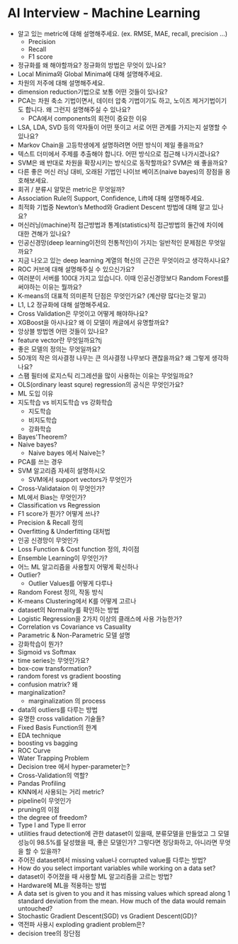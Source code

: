 # AI Interview - Machine Learning

- 알고 있는 metric에 대해 설명해주세요. (ex. RMSE, MAE, recall, precision ...)
    - Precision
    - Recall
    - F1 score
- 정규화를 왜 해야할까요? 정규화의 방법은 무엇이 있나요?
- Local Minima와 Global Minima에 대해 설명해주세요.
- 차원의 저주에 대해 설명해주세요.
- dimension reduction기법으로 보통 어떤 것들이 있나요?
- PCA는 차원 축소 기법이면서, 데이터 압축 기법이기도 하고, 노이즈 제거기법이기도 합니다. 왜 그런지 설명해주실 수 있나요?
    - PCA에서 components의 회전이 중요한 이유
- LSA, LDA, SVD 등의 약자들이 어떤 뜻이고 서로 어떤 관계를 가지는지 설명할 수 있나요?
- Markov Chain을 고등학생에게 설명하려면 어떤 방식이 제일 좋을까요?
- 텍스트 더미에서 주제를 추출해야 합니다. 어떤 방식으로 접근해 나가시겠나요?
- SVM은 왜 반대로 차원을 확장시키는 방식으로 동작할까요? SVM은 왜 좋을까요?
- 다른 좋은 머신 러닝 대비, 오래된 기법인 나이브 베이즈(naive bayes)의 장점을 옹호해보세요.
- 회귀 / 분류시 알맞은 metric은 무엇일까?
- Association Rule의 Support, Confidence, Lift에 대해 설명해주세요.
- 최적화 기법중 Newton’s Method와 Gradient Descent 방법에 대해 알고 있나요?
- 머신러닝(machine)적 접근방법과 통계(statistics)적 접근방법의 둘간에 차이에 대한 견해가 있나요?
- 인공신경망(deep learning이전의 전통적인)이 가지는 일반적인 문제점은 무엇일까요?
- 지금 나오고 있는 deep learning 계열의 혁신의 근간은 무엇이라고 생각하시나요?
- ROC 커브에 대해 설명해주실 수 있으신가요?
- 여러분이 서버를 100대 가지고 있습니다. 이때 인공신경망보다 Random Forest를 써야하는 이유는 뭘까요?
- K-means의 대표적 의미론적 단점은 무엇인가요? (계산량 많다는것 말고)
- L1, L2 정규화에 대해 설명해주세요.
- Cross Validation은 무엇이고 어떻게 해야하나요?
- XGBoost을 아시나요? 왜 이 모델이 캐글에서 유명할까요?
- 앙상블 방법엔 어떤 것들이 있나요?
- feature vector란 무엇일까요?tj
- 좋은 모델의 정의는 무엇일까요?
- 50개의 작은 의사결정 나무는 큰 의사결정 나무보다 괜찮을까요? 왜 그렇게 생각하나요?
- 스팸 필터에 로지스틱 리그레션을 많이 사용하는 이유는 무엇일까요?
- OLS(ordinary least squre) regression의 공식은 무엇인가요?
- ML 도입 이유
- 지도학습 vs 비지도학습 vs 강화학습
    - 지도학습
    - 비지도학습
    - 강화학습
- Bayes'Theorem?
- Naive bayes?
    - Naive bayes 에서 Naive는?
- PCA를 쓰는 경우
- SVM 알고리즘 자세히 설명하시오
    - SVM에서 support vectors가 무엇인가
- Cross-Validataion 이 무엇인가?
- ML에서 Bias는 무엇인가?
- Classification vs Regression
- F1 score가 뭔가? 어떻게 쓰나?
- Precision & Recall 정의
- Overfitting & Underfitting 대처법
- 인공 신경망이 무엇인가
- Loss Function & Cost function 정의, 차이점
- Ensemble Learning이 무엇인가?
- 어느 ML 알고리즘을 사용할지 어떻게 확신하나
- Outlier?
    - Outlier Values를 어떻게 다루나
- Random Forest 정의, 작동 방식
- K-means Clustering에서 K를 어떻게 고르나
- dataset의 Normality를 확인하는 방법
- Logistic Regression을 2가지 이상의 클래스에 사용 가능한가?
- Correlation vs Covariance vs Casuality
- Parametric & Non-Parametric 모델 설명
- 강화학습이 뭔가?
- Sigmoid vs Softmax 
- time series는 무엇인가요?
- box-cow transformation?
- random forest vs gradient boosting
- confusion matrix? 왜 
- marginalization?
    - marginalization 의 process
- data의 outliers를 다루는 방법
- 유명한 cross validation 기술들?
- Fixed Basis Function의 한계
- EDA technique
- boosting vs bagging
- ROC Curve
- Water Trapping Problem
- Decision tree 에서 hyper-parameter는?
- Cross-Validation의 역할?
- Pandas Profiling
- KNN에서 사용되는 거리 metric?
- pipeline이 무엇인가
- pruning의 이점
- the degree of freedom?
- Type I and Type II error
- utilities fraud detection에 관한 dataset이 있을때, 분류모델을 만들었고 그 모델 성능이 98.5%를 달성했을 때, 좋은 모델인가? 그렇다면 정당화하고, 아니라면 무엇을 할 수 있을까?
- 주어진 dataset에서 missing value나 corrupted value를 다루는 방법?
- How do you select important variables while working on a data set? 
- dataset이 주어졌을 때 사용할 ML 알고리즘을 고르는 방법?
- Hardware에 ML을 적용하는 방법 
- A data set is given to you and it has missing values which spread along 1 standard deviation from the mean. How much of the data would remain untouched?
- Stochastic Gradient Descent(SGD) vs Gradient Descent(GD)?
- 역전파 사용시 exploding gradient problem은?
- decision tree의 장단점